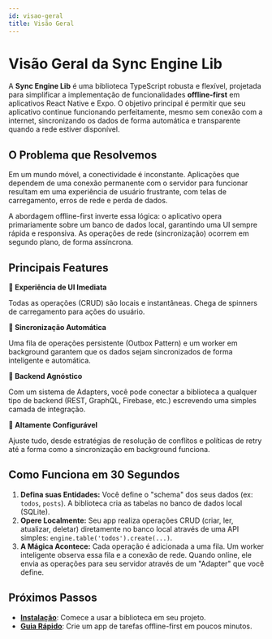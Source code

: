 ```yaml
---
id: visao-geral
title: Visão Geral
---
```


# Visão Geral da Sync Engine Lib

A **Sync Engine Lib** é uma biblioteca TypeScript robusta e flexível, projetada para simplificar a implementação de funcionalidades **offline-first** em aplicativos React Native e Expo. O objetivo principal é permitir que seu aplicativo continue funcionando perfeitamente, mesmo sem conexão com a internet, sincronizando os dados de forma automática e transparente quando a rede estiver disponível.

## O Problema que Resolvemos

Em um mundo móvel, a conectividade é inconstante. Aplicações que dependem de uma conexão permanente com o servidor para funcionar resultam em uma experiência de usuário frustrante, com telas de carregamento, erros de rede e perda de dados.

A abordagem offline-first inverte essa lógica: o aplicativo opera primariamente sobre um banco de dados local, garantindo uma UI sempre rápida e responsiva. As operações de rede (sincronização) ocorrem em segundo plano, de forma assíncrona.

## Principais Features

<div style={{display: 'flex', gap: '1.5rem', flexWrap: 'wrap', marginBottom: '2rem'}}>
  <div style={{flex: 1, minWidth: 220, background: 'var(--ifm-card-background-color)', borderRadius: 12, padding: 20, boxShadow: '0 2px 8px #0002'}}>
    <b>🚀 Experiência de UI Imediata</b>
    <p style={{margin: 0}}>Todas as operações (CRUD) são locais e instantâneas. Chega de spinners de carregamento para ações do usuário.</p>
  </div>
  <div style={{flex: 1, minWidth: 220, background: 'var(--ifm-card-background-color)', borderRadius: 12, padding: 20, boxShadow: '0 2px 8px #0002'}}>
    <b>🔄 Sincronização Automática</b>
    <p style={{margin: 0}}>Uma fila de operações persistente (Outbox Pattern) e um worker em background garantem que os dados sejam sincronizados de forma inteligente e automática.</p>
  </div>
  <div style={{flex: 1, minWidth: 220, background: 'var(--ifm-card-background-color)', borderRadius: 12, padding: 20, boxShadow: '0 2px 8px #0002'}}>
    <b>🔌 Backend Agnóstico</b>
    <p style={{margin: 0}}>Com um sistema de Adapters, você pode conectar a biblioteca a qualquer tipo de backend (REST, GraphQL, Firebase, etc.) escrevendo uma simples camada de integração.</p>
  </div>
    <div style={{flex: 1, minWidth: 220, background: 'var(--ifm-card-background-color)', borderRadius: 12, padding: 20, boxShadow: '0 2px 8px #0002'}}>
    <b>🧩 Altamente Configurável</b>
    <p style={{margin: 0}}>Ajuste tudo, desde estratégias de resolução de conflitos e políticas de retry até a forma como a sincronização em background funciona.</p>
  </div>
</div>

## Como Funciona em 30 Segundos

1.  **Defina suas Entidades:** Você define o "schema" dos seus dados (ex: `todos`, `posts`). A biblioteca cria as tabelas no banco de dados local (SQLite).
2.  **Opere Localmente:** Seu app realiza operações CRUD (criar, ler, atualizar, deletar) diretamente no banco local através de uma API simples: `engine.table('todos').create(...)`.
3.  **A Mágica Acontece:** Cada operação é adicionada a uma fila. Um worker inteligente observa essa fila e a conexão de rede. Quando online, ele envia as operações para seu servidor através de um "Adapter" que você define.

## Próximos Passos

- **[Instalação](/docs/introducao/instalacao)**: Comece a usar a biblioteca em seu projeto.
- **[Guia Rápido](/docs/guia-rapido/construindo-um-app-de-todos)**: Crie um app de tarefas offline-first em poucos minutos.
